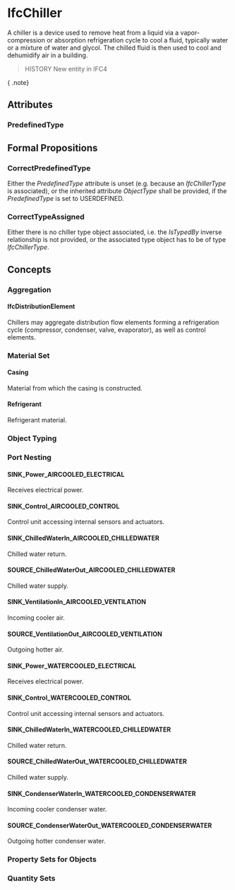 # IfcChiller

A chiller is a device used to remove heat from a liquid via a vapor-compression or absorption refrigeration cycle to cool a fluid, typically water or a mixture of water and glycol. The chilled fluid is then used to cool and dehumidify air in a building.

> HISTORY  New entity in IFC4

{ .note}
>

## Attributes

### PredefinedType


## Formal Propositions

### CorrectPredefinedType
Either the _PredefinedType_ attribute is unset (e.g. because an _IfcChillerType_ is associated), or the inherited attribute _ObjectType_ shall be provided, if the _PredefinedType_ is set to USERDEFINED.

### CorrectTypeAssigned
Either there is no chiller type object associated, i.e. the _IsTypedBy_ inverse relationship is not provided, or the associated type object has to be of type _IfcChillerType_.

## Concepts

### Aggregation



#### IfcDistributionElement

Chillers may aggregate distribution flow elements forming a refrigeration cycle (compressor, condenser, valve, evaporator), as well as control elements.

### Material Set



#### Casing

Material from which the casing is constructed.

#### Refrigerant

Refrigerant material.

### Object Typing



### Port Nesting



#### SINK_Power_AIRCOOLED_ELECTRICAL

Receives electrical power.

#### SINK_Control_AIRCOOLED_CONTROL

Control unit accessing internal sensors and actuators.

#### SINK_ChilledWaterIn_AIRCOOLED_CHILLEDWATER

Chilled water return.

#### SOURCE_ChilledWaterOut_AIRCOOLED_CHILLEDWATER

Chilled water supply.

#### SINK_VentilationIn_AIRCOOLED_VENTILATION

Incoming cooler air.

#### SOURCE_VentilationOut_AIRCOOLED_VENTILATION

Outgoing hotter air.

#### SINK_Power_WATERCOOLED_ELECTRICAL

Receives electrical power.

#### SINK_Control_WATERCOOLED_CONTROL

Control unit accessing internal sensors and actuators.

#### SINK_ChilledWaterIn_WATERCOOLED_CHILLEDWATER

Chilled water return.

#### SOURCE_ChilledWaterOut_WATERCOOLED_CHILLEDWATER

Chilled water supply.

#### SINK_CondenserWaterIn_WATERCOOLED_CONDENSERWATER

Incoming cooler condenser water.

#### SOURCE_CondenserWaterOut_WATERCOOLED_CONDENSERWATER

Outgoing hotter condenser water.

### Property Sets for Objects



### Quantity Sets




